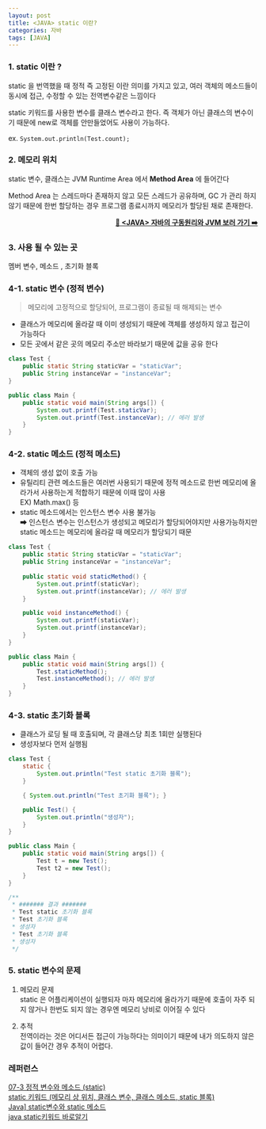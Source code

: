 ```yaml
---
layout: post
title: <JAVA> static 이란?
categories: 자바
tags: [JAVA]
---
```


### 1. static 이란 ?

static 을 번역했을 때 정적 즉 고정된 이란 의미를 가지고 있고, 여러 객체의 메소드들이 동시에 접근, 수정할 수 있는 전역변수같은 느낌이다

static 키워드를 사용한 변수를 클래스 변수라고 한다. 즉 객체가 아닌 클래스의 변수이기 때문에 new로 객체를 안만들었어도 사용이 가능하다.

ex. `System.out.println(Test.count);`


### 2. 메모리 위치

static 변수, 클래스는 JVM Runtime Area 에서 **Method Area** 에 들어간다

Method Area 는 스레드마다 존재하지 않고 모든 스레드가 공유하며, GC 가 관리 하지 않기 때문에 한번 할당하는 경우 프로그램 종료시까지 메모리가 할당된 채로 존재한다.

<div style="text-align:right; font-weight:bold">
<a href="https://soyeon207.github.io/%EC%9E%90%EB%B0%94/2021/12/08/what-is-jvm.html">
👀 &lt;JAVA&gt; 자바의 구동원리와 JVM 보러 가기 ➡️
</a>
</div>


### 3. 사용 될 수 있는 곳

멤버 변수, 메소드 , 초기화 블록


### 4-1. static 변수 (정적 변수)

> 메모리에 고정적으로 할당되어, 프로그램이 종료될 때 해제되는 변수

- 클래스가 메모리에 올라갈 때 이미 생성되기 때문에 객체를 생성하지 않고 접근이 가능하다
- 모든 곳에서 같은 곳의 메모리 주소만 바라보기 때문에 값을 공유 한다

```java
class Test {
    public static String staticVar = "staticVar";
    public String instanceVar = "instanceVar";
}

public class Main {
    public static void main(String args[]) {
        System.out.printf(Test.staticVar);
        System.out.printf(Test.instanceVar); // 에러 발생 
    }
}
```


### 4-2. static 메소드 (정적 메소드)
- 객체의 생성 없이 호출 가능
- 유틸리티 관련 메소드들은 여러번 사용되기 때문에 정적 메소드로 한번 메모리에 올라가서 사용하는게 적합하기 때문에 이때 많이 사용
  <br>EX) Math.max() 등
- static 메소드에서는 인스턴스 변수 사용 불가능
  <br>➡ 인스턴스 변수는 인스턴스가 생성되고 메모리가 할당되어야지만 사용가능하지만 static 메소드는 메모리에 올라갈 때 메모리가 할당되기 때문

```java
class Test {
    public static String staticVar = "staticVar";
    public String instanceVar = "instanceVar";
    
    public static void staticMethod() {
        System.out.printf(staticVar);
        System.out.printf(instanceVar); // 에러 발생 
    }

    public void instanceMethod() {
        System.out.printf(staticVar);
        System.out.printf(instanceVar);
    }
}

public class Main {
    public static void main(String args[]) {
        Test.staticMethod();
        Test.instanceMethod(); // 에러 발생 
    }
}

```


### 4-3. static 초기화 블록
- 클래스가 로딩 될 때 호출되며, 각 클래스당 최초 1회만 실행된다
- 생성자보다 먼저 실행됨

```java
class Test {
    static {
        System.out.println("Test static 초기화 블록");
    }

    { System.out.println("Test 초기화 블록"); }

    public Test() {
        System.out.println("생성자");
    }
}

public class Main {
    public static void main(String args[]) {
        Test t = new Test();
        Test t2 = new Test();
    }
}

/**
 * ####### 결과 #######
 * Test static 초기화 블록
 * Test 초기화 블록
 * 생성자
 * Test 초기화 블록
 * 생성자
 */

```


### 5. static 변수의 문제
1. 메모리 문제<br>
   static 은 어플리케이션이 실행되자 마자 메모리에 올라가기 때문에 호출이 자주 되지 않거나 한번도 되지 않는 경우엔 메모리 낭비로 이어질 수 있다

2. 추적<br>
   전역이라는 것은 어디서든 접근이 가능하다는 의미이기 때문에 내가 의도하지 않은 값이 들어간 경우 추적이 어렵다.


### 레퍼런스
[07-3 정적 변수와 메소드 (static)](https://wikidocs.net/228)<br>
[static 키워드 (메모리 상 위치, 클래스 변수, 클래스 메소드, static 블록)](https://sjh836.tistory.com/125)<br>
[Java\] static변수와 static 메소드](https://mangkyu.tistory.com/47)<br>
[java static키워드 바로알기](https://rockdrumy.tistory.com/214)


